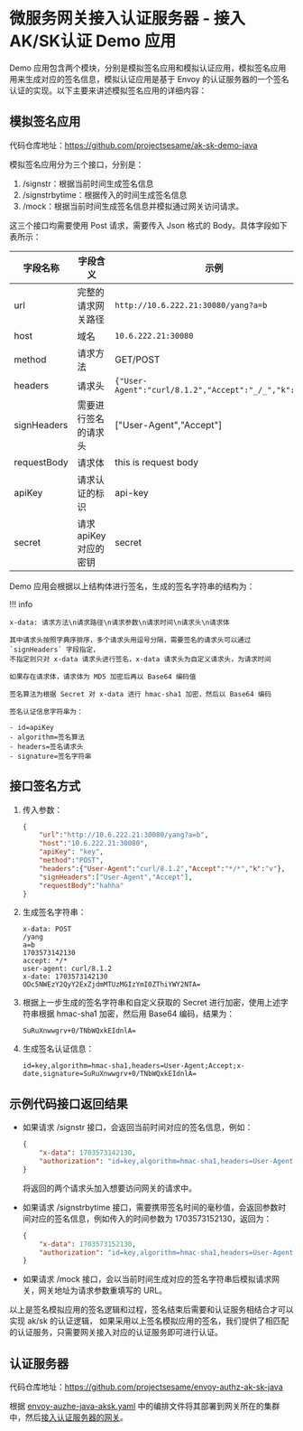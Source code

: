 # 微服务网关接入认证服务器 - 接入 AK/SK认证 Demo 应用

Demo 应用包含两个模块，分别是模拟签名应用和模拟认证应用，模拟签名应用用来生成对应的签名信息，模拟认证应用是基于
Envoy 的认证服务器的一个签名认证的实现。以下主要来讲述模拟签名应用的详细内容：

## 模拟签名应用

代码仓库地址：<https://github.com/projectsesame/ak-sk-demo-java>

模拟签名应用分为三个接口，分别是：

1. /signstr：根据当前时间生成签名信息
2. /signstrbytime：根据传入的时间生成签名信息
3. /mock：根据当前时间生成签名信息并模拟通过网关访问请求。

这三个接口均需要使用 Post 请求，需要传入 Json 格式的 Body。具体字段如下表所示：

| 字段名称 | 字段含义 | 示例 | 备注 |
| ------- | ------ | ---- | --- |
| url | 完整的请求网关路径 | `http://10.6.222.21:30080/yang?a=b` | 格式为：`scheme://gatewayIP:gatewayPort/path?param` |
| host | 域名 | `10.6.222.21:30080` | |
| method | 请求方法 | GET/POST | 只支持 GET 和 POST |
| headers | 请求头 | `{"User-Agent":"curl/8.1.2","Accept":"_/_","k":"v"}` | 请求网关时携带的请求头 |
| signHeaders | 需要进行签名的请求头 | ["User-Agent","Accept"] | 需要进行签名的请求头，会对在 headers 中查找 signHeaders 中的请求头来进行签名 |
| requestBody | 请求体 | this is request body | |
| apiKey | 请求认证的标识 | api-key | 请求认证的标识 |
| secret | 请求 apiKey 对应的密钥 | secret | 不需要填写，Demo 程序默认为 secret，可根据自己需要通过 apiKey 唯一获取到 secret 即可 |

Demo 应用会根据以上结构体进行签名，生成的签名字符串的结构为：

!!! info

    x-data: 请求方法\n请求路径\n请求参数\n请求时间\n请求头\n请求体

    其中请求头按照字典序排序，多个请求头用逗号分隔，需要签名的请求头可以通过 `signHeaders` 字段指定，
    不指定则只对 x-data 请求头进行签名，x-data 请求头为自定义请求头，为请求时间

    如果存在请求体，请求体为 MD5 加密后再以 Base64 编码值

    签名算法为根据 Secret 对 x-data 进行 hmac-sha1 加密，然后以 Base64 编码

    签名认证信息字符串为：

    - id=apiKey
    - algorithm=签名算法
    - headers=签名请求头
    - signature=签名字符串

## 接口签名方式

1. 传入参数：

    ```json
    {
        "url":"http://10.6.222.21:30080/yang?a=b",
        "host":"10.6.222.21:30080",
        "apiKey": "key",
        "method":"POST",
        "headers":{"User-Agent":"curl/8.1.2","Accept":"*/*","k":"v"},
        "signHeaders":["User-Agent","Accept"],
        "requestBody":"hahha"
    }
    ```

1. 生成签名字符串：

    ```http
    x-data: POST
    /yang
    a=b
    1703573142130
    accept: */*
    user-agent: curl/8.1.2
    x-date: 1703573142130
    ODc5NWEzY2QyY2ExZjdmMTUzMGIzYmI0ZThiYWY2NTA=
    ```

1. 根据上一步生成的签名字符串和自定义获取的 Secret 进行加密，使用上述字符串根据 hmac-sha1 加密，然后用 Base64 编码，结果为：

    ```key
    SuRuXnwwgrv+0/TNbWQxkEIdnlA=
    ```

1. 生成签名认证信息：

    ```signature
    id=key,algorithm=hmac-sha1,headers=User-Agent;Accept;x-date,signature=SuRuXnwwgrv+0/TNbWQxkEIdnlA=
    ```

## 示例代码接口返回结果

- 如果请求 /signstr 接口，会返回当前时间对应的签名信息，例如：

    ```json
    {
        "x-data": 1703573142130,
        "authorization": "id=key,algorithm=hmac-sha1,headers=User-Agent;Accept;x-date,signature=SuRuXnwwgrv+0/TNbWQxkEIdnlA="
    }
    ```

    将返回的两个请求头加入想要访问网关的请求中。

- 如果请求 /signstrbytime 接口，需要携带签名时间的毫秒值，会返回参数时间对应的签名信息，例如传入的时间参数为 1703573152130，返回为：

    ```json
    {
        "x-data": 1703573152130,
        "authorization": "id=key,algorithm=hmac-sha1,headers=User-Agent;Accept;x-date,signature=8zJJS6DVoGxlwi1K4vrK0QcdwVg="
    }
    ```

- 如果请求 /mock 接口，会以当前时间生成对应的签名字符串后模拟请求网关，网关地址为请求参数重填写的 URL。

以上是签名模拟应用的签名逻辑和过程，签名结束后需要和认证服务相结合才可以实现 ak/sk 的认证逻辑，
如果采用以上签名模拟应用的签名，我们提供了相匹配的认证服务，只需要网关接入对应的认证服务即可进行认证。

## 认证服务器

代码仓库地址：<https://github.com/projectsesame/envoy-authz-ak-sk-java>

根据 [envoy-auzhe-java-aksk.yaml](https://github.com/projectsesame/envoy-authz-ak-sk-java/blob/main/envoy-authz-java-aksk.yaml)
中的编排文件将其部署到网关所在的集群中，然后[接入认证服务器的网关](./auth-server.md#_6)。
